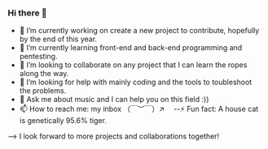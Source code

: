 ### Hi there 👋

- 🔭 I’m currently working on create a new project to contribute, hopefully by the end of this year.
- 🌱 I’m currently learning front-end and back-end programming and pentesting.
- 👯 I’m looking to collaborate on any project that I can learn the ropes along the way.
- 🤔 I’m looking for help with mainly coding and the tools to toubleshoot the problems.
- 💬 Ask me about music and I can help you on this field :))
- 📫 How to reach me: my inbox （￣︶￣）↗　
--⚡ Fun fact: A house cat is genetically 95.6% tiger.



--> I look forward to more projects and collaborations together!
